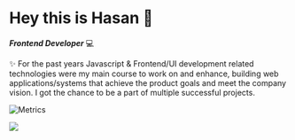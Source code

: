# Hey this is Hasan 👋

***Frontend Developer*** 💻

✨ For the past years Javascript  & Frontend/UI development related technologies were my main course to work on and enhance, building web applications/systems that achieve the product goals and meet the company vision. I got the chance to be a part of multiple successful projects. 



![Metrics](https://metrics.lecoq.io/HDaghash)

<img align="center" src="https://github-readme-stats.vercel.app/api/top-langs/?username=HDaghash&layout=compact&show_icons=true" />

